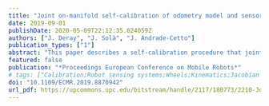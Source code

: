 ```yaml
---
title: "Joint on-manifold self-calibration of odometry model and sensor extrinsics using pre-integration"
date: 2019-09-01
publishDate: 2020-05-09T22:12:35.024059Z
authors: ["J. Deray", "J. Solà", "J. Andrade-Cetto"]
publication_types: ["1"]
abstract: "This paper describes a self-calibration procedure that jointly estimates the extrinsic parameters of an exteroceptive sensor able to observe ego-motion, and the intrinsic parameters of an odometry motion model, consisting of wheel radii and wheel separation. We use iterative nonlinear on-manifold optimization with a graphical representation of the state, and resort to an adaptation of the pre-integration theory, initially developed for the IMU motion sensor, to be applied to the differential drive motion model. For this, we describe the construction of a pre-integrated factor for the differential drive motion model, which includes the motion increment, its covariance, and a first-order approximation of its dependence with the calibration parameters. As the calibration parameters change at each solver iteration, this allows a posteriori factor correction without the need of re-integrating the motion data. We validate our proposal in simulations and on a real robot and show the convergence of the calibration towards the true values of the parameters. It is then tested online in simulation and is shown to accommodate to variations in the calibration parameters when the vehicle is subject to physical changes such as loading and unloading a freight."
featured: false
publication: "*Proceedings European Conference on Mobile Robots*"
# tags: ["Calibration;Robot sensing systems;Wheels;Kinematics;Jacobian matrices;Mobile robots"]
doi: "10.1109/ECMR.2019.8870942"
url_pdf: https://upcommons.upc.edu/bitstream/handle/2117/180773/2210-Joint-on-manifold-self-calibration-of-odometry-model-and-sensor-extrinsics-using-pre-integration.pdf
---
```

